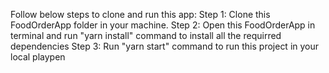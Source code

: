 Follow below steps to clone and run this app:
Step 1: Clone this FoodOrderApp folder in your machine.
Step 2: Open this FoodOrderApp in terminal and run "yarn install" command to install all the requirred dependencies
Step 3: Run "yarn start" command to run this project in your local playpen
